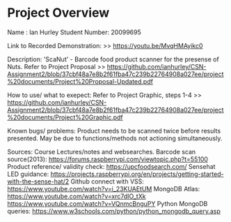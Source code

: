 # Project Overview

Name : Ian Hurley
Student Number: 20099695

Link to Recorded Demonstration: >> https://youtu.be/MvqHMAyikc0

Description: 
'ScaNut' - Barcode food product scanner for the presense of Nuts. Refer to Project Proposal >>
https://github.com/ianhurley/CSN-Assignment2/blob/37cbf48a7e8b2f61fba47c239b22764908a027ee/project%20documents/Project%20Proposal-Updated.pdf

How to use/ what to exepect:
Refer to Project Graphic, steps 1-4 >>
https://github.com/ianhurley/CSN-Assignment2/blob/37cbf48a7e8b2f61fba47c239b22764908a027ee/project%20documents/Project%20Graphic.pdf

Known bugs/ problems:
Product needs to be scanned twice before results presented. May be due to functions/methods not actioning simultaneously.

Sources:
Course Lectures/notes and websearches.
Barcode scan source(2013): https://forums.raspberrypi.com/viewtopic.php?t=55100
Product reference/ validity check: https://upcfoodsearch.com/
Sensehat LED guidance: https://projects.raspberrypi.org/en/projects/getting-started-with-the-sense-hat/2
Github connect with VSS: https://www.youtube.com/watch?v=i_23KUAEtUM
MongoDB Atlas: https://www.youtube.com/watch?v=xrc7dIO_tXk https://www.youtube.com/watch?v=VQnmcBnguPY
Python MongoDB queries: https://www.w3schools.com/python/python_mongodb_query.asp
